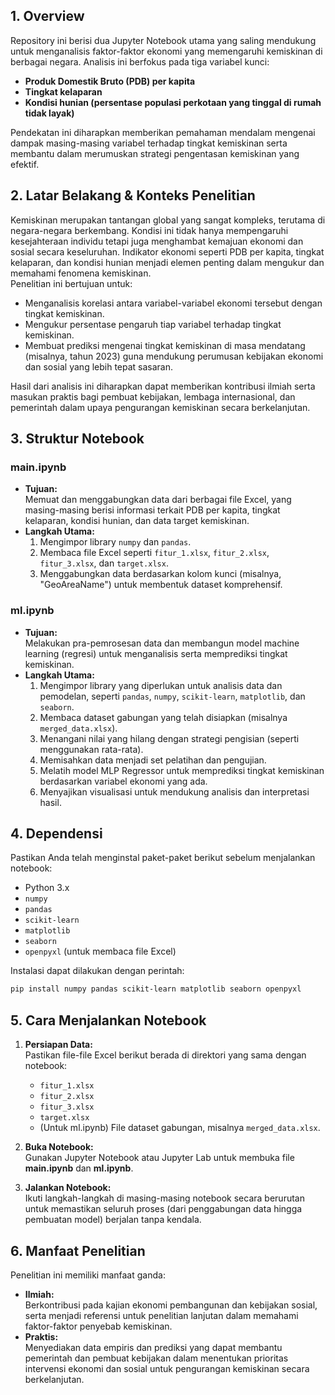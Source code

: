 ## 1. Overview

Repository ini berisi dua Jupyter Notebook utama yang saling mendukung untuk menganalisis faktor-faktor ekonomi yang memengaruhi kemiskinan di berbagai negara. Analisis ini berfokus pada tiga variabel kunci:  
- **Produk Domestik Bruto (PDB) per kapita**  
- **Tingkat kelaparan**  
- **Kondisi hunian (persentase populasi perkotaan yang tinggal di rumah tidak layak)**  

Pendekatan ini diharapkan memberikan pemahaman mendalam mengenai dampak masing-masing variabel terhadap tingkat kemiskinan serta membantu dalam merumuskan strategi pengentasan kemiskinan yang efektif.

## 2. Latar Belakang & Konteks Penelitian

Kemiskinan merupakan tantangan global yang sangat kompleks, terutama di negara-negara berkembang. Kondisi ini tidak hanya mempengaruhi kesejahteraan individu tetapi juga menghambat kemajuan ekonomi dan sosial secara keseluruhan. Indikator ekonomi seperti PDB per kapita, tingkat kelaparan, dan kondisi hunian menjadi elemen penting dalam mengukur dan memahami fenomena kemiskinan.  
Penelitian ini bertujuan untuk:
- Menganalisis korelasi antara variabel-variabel ekonomi tersebut dengan tingkat kemiskinan.
- Mengukur persentase pengaruh tiap variabel terhadap tingkat kemiskinan.
- Membuat prediksi mengenai tingkat kemiskinan di masa mendatang (misalnya, tahun 2023) guna mendukung perumusan kebijakan ekonomi dan sosial yang lebih tepat sasaran.

Hasil dari analisis ini diharapkan dapat memberikan kontribusi ilmiah serta masukan praktis bagi pembuat kebijakan, lembaga internasional, dan pemerintah dalam upaya pengurangan kemiskinan secara berkelanjutan.

## 3. Struktur Notebook

### main.ipynb
- **Tujuan:**  
  Memuat dan menggabungkan data dari berbagai file Excel, yang masing-masing berisi informasi terkait PDB per kapita, tingkat kelaparan, kondisi hunian, dan data target kemiskinan.
- **Langkah Utama:**
  1. Mengimpor library `numpy` dan `pandas`.
  2. Membaca file Excel seperti `fitur_1.xlsx`, `fitur_2.xlsx`, `fitur_3.xlsx`, dan `target.xlsx`.
  3. Menggabungkan data berdasarkan kolom kunci (misalnya, "GeoAreaName") untuk membentuk dataset komprehensif.

### ml.ipynb
- **Tujuan:**  
  Melakukan pra-pemrosesan data dan membangun model machine learning (regresi) untuk menganalisis serta memprediksi tingkat kemiskinan.
- **Langkah Utama:**
  1. Mengimpor library yang diperlukan untuk analisis data dan pemodelan, seperti `pandas`, `numpy`, `scikit-learn`, `matplotlib`, dan `seaborn`.
  2. Membaca dataset gabungan yang telah disiapkan (misalnya `merged_data.xlsx`).
  3. Menangani nilai yang hilang dengan strategi pengisian (seperti menggunakan rata-rata).
  4. Memisahkan data menjadi set pelatihan dan pengujian.
  5. Melatih model MLP Regressor untuk memprediksi tingkat kemiskinan berdasarkan variabel ekonomi yang ada.
  6. Menyajikan visualisasi untuk mendukung analisis dan interpretasi hasil.

## 4. Dependensi

Pastikan Anda telah menginstal paket-paket berikut sebelum menjalankan notebook:

- Python 3.x
- `numpy`
- `pandas`
- `scikit-learn`
- `matplotlib`
- `seaborn`
- `openpyxl` (untuk membaca file Excel)

Instalasi dapat dilakukan dengan perintah:

```bash
pip install numpy pandas scikit-learn matplotlib seaborn openpyxl
```

## 5. Cara Menjalankan Notebook

1. **Persiapan Data:**  
   Pastikan file-file Excel berikut berada di direktori yang sama dengan notebook:
   - `fitur_1.xlsx`
   - `fitur_2.xlsx`
   - `fitur_3.xlsx`
   - `target.xlsx`
   - (Untuk ml.ipynb) File dataset gabungan, misalnya `merged_data.xlsx`.

2. **Buka Notebook:**  
   Gunakan Jupyter Notebook atau Jupyter Lab untuk membuka file **main.ipynb** dan **ml.ipynb**.

3. **Jalankan Notebook:**  
   Ikuti langkah-langkah di masing-masing notebook secara berurutan untuk memastikan seluruh proses (dari penggabungan data hingga pembuatan model) berjalan tanpa kendala.

## 6. Manfaat Penelitian

Penelitian ini memiliki manfaat ganda:
- **Ilmiah:**  
  Berkontribusi pada kajian ekonomi pembangunan dan kebijakan sosial, serta menjadi referensi untuk penelitian lanjutan dalam memahami faktor-faktor penyebab kemiskinan.
- **Praktis:**  
  Menyediakan data empiris dan prediksi yang dapat membantu pemerintah dan pembuat kebijakan dalam menentukan prioritas intervensi ekonomi dan sosial untuk pengurangan kemiskinan secara berkelanjutan.
